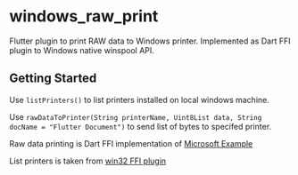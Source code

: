 # windows_raw_print

Flutter plugin to print RAW data to Windows printer.
Implemented as Dart FFI plugin to Windows native winspool API.

## Getting Started

Use `listPrinters()` to list printers installed on local windows machine.

Use  `rawDataToPrinter(String printerName, Uint8List data, String docName = "Flutter Document")` 
to send list of bytes to specifed printer.

Raw data printing is Dart FFI implementation of [Microsoft Example](https://docs.microsoft.com/en-us/troubleshoot/windows/win32/win32-raw-data-to-printer)

List printers is taken from [win32 FFI plugin](https://github.com/timsneath/win32/blob/main/example/printer_list.dart)

